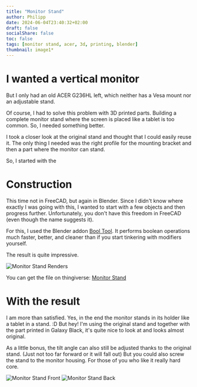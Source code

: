 ```yaml
---
title: "Monitor Stand"
author: Philipp
date: 2024-06-04T23:40:32+02:00
draft: false
socialShare: false
toc: false
tags: [monitor stand, acer, 3d, printing, blender]
thumbnail: image1*
---
```


# I wanted a vertical monitor

But I only had an old ACER G236HL left, which neither has a Vesa mount nor an adjustable stand.

Of course, I had to solve this problem with 3D printed parts. Building a complete monitor stand where the screen is placed like a tablet is too common.
So, I needed something better.

I took a closer look at the original stand and thought that I could easily reuse it.
The only thing I needed was the right profile for the mounting bracket and then a part where the monitor can stand.

So, I started with the

# Construction

This time not in FreeCAD, but again in Blender. Since I didn't know where exactly I was going with this, I wanted to start with a few objects and then progress further.
Unfortunately, you don't have this freedom in FreeCAD (even though the name suggests it).

For this, I used the Blender addon [Bool Tool](https://docs.blender.org/manual/en/latest/addons/object/bool_tools.html).
It performs boolean operations much faster, better, and cleaner than if you start tinkering with modifiers yourself.

The result is quite impressive.

![Monitor Stand Renders](/blogs/3d/blender/monitor-stand/image1.webp)

You can get the file on thingiverse: [Monitor Stand](https://www.thingiverse.com/thing:6649609)

# With the result

I am more than satisfied. Yes, in the end the monitor stands in its holder like a tablet in a stand. :D But hey! I'm using the original stand and together with the
part printed in Galaxy Black, it's quite nice to look at and looks almost original.

As a little bonus, the tilt angle can also still be adjusted thanks to the original stand. (Just not too far forward or it will fall out)
But you could also screw the stand to the monitor housing. For those of you who like it really hard core.

![Monitor Stand Front](/blogs/3d/blender/monitor-stand/image3.webp)
![Monitor Stand Back](/blogs/3d/blender/monitor-stand/image2.webp)